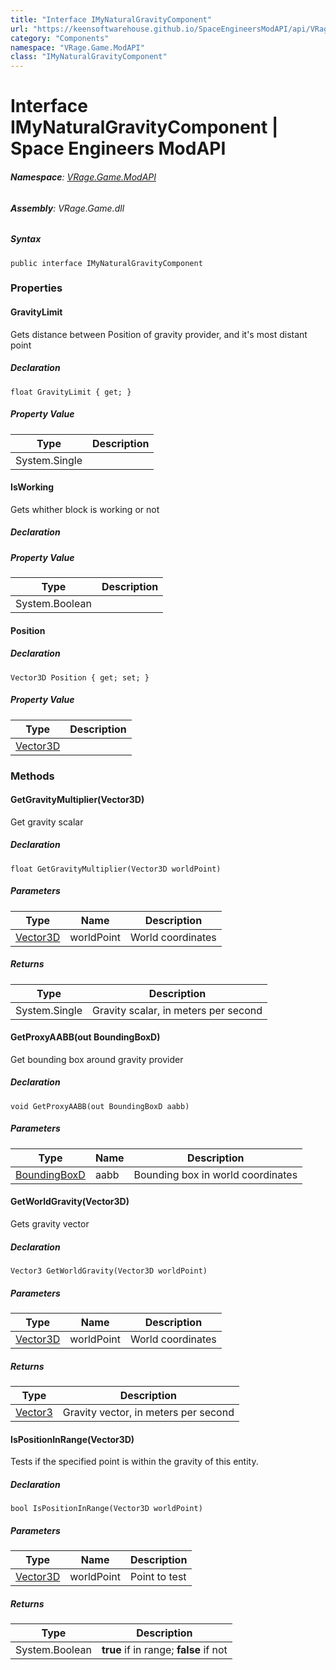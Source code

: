 ```yaml
---
title: "Interface IMyNaturalGravityComponent"
url: "https://keensoftwarehouse.github.io/SpaceEngineersModAPI/api/VRage.Game.ModAPI.IMyNaturalGravityComponent.html"
category: "Components"
namespace: "VRage.Game.ModAPI"
class: "IMyNaturalGravityComponent"
---
```


# Interface IMyNaturalGravityComponent | Space Engineers ModAPI

###### **Namespace**: [VRage.Game.ModAPI](https://keensoftwarehouse.github.io/SpaceEngineersModAPI/api/VRage.Game.ModAPI.html)

###### **Assembly**: VRage.Game.dll

##### Syntax

```
public interface IMyNaturalGravityComponent
```

### Properties

#### GravityLimit

Gets distance between Position of gravity provider, and it's most distant point

##### Declaration

```
float GravityLimit { get; }
```

##### Property Value

| Type | Description |
| --- | --- |
| System.Single |     |

#### IsWorking

Gets whither block is working or not

##### Declaration

##### Property Value

| Type | Description |
| --- | --- |
| System.Boolean |     |

#### Position

##### Declaration

```
Vector3D Position { get; set; }
```

##### Property Value

| Type | Description |
| --- | --- |
| [Vector3D](https://keensoftwarehouse.github.io/SpaceEngineersModAPI/api/VRageMath.Vector3D.html) |     |

### Methods

#### GetGravityMultiplier(Vector3D)

Get gravity scalar

##### Declaration

```
float GetGravityMultiplier(Vector3D worldPoint)
```

##### Parameters

| Type | Name | Description |
| --- | --- | --- |
| [Vector3D](https://keensoftwarehouse.github.io/SpaceEngineersModAPI/api/VRageMath.Vector3D.html) | worldPoint | World coordinates |

##### Returns

| Type | Description |
| --- | --- |
| System.Single | Gravity scalar, in meters per second |

#### GetProxyAABB(out BoundingBoxD)

Get bounding box around gravity provider

##### Declaration

```
void GetProxyAABB(out BoundingBoxD aabb)
```

##### Parameters

| Type | Name | Description |
| --- | --- | --- |
| [BoundingBoxD](https://keensoftwarehouse.github.io/SpaceEngineersModAPI/api/VRageMath.BoundingBoxD.html) | aabb | Bounding box in world coordinates |

#### GetWorldGravity(Vector3D)

Gets gravity vector

##### Declaration

```
Vector3 GetWorldGravity(Vector3D worldPoint)
```

##### Parameters

| Type | Name | Description |
| --- | --- | --- |
| [Vector3D](https://keensoftwarehouse.github.io/SpaceEngineersModAPI/api/VRageMath.Vector3D.html) | worldPoint | World coordinates |

##### Returns

| Type | Description |
| --- | --- |
| [Vector3](https://keensoftwarehouse.github.io/SpaceEngineersModAPI/api/VRageMath.Vector3.html) | Gravity vector, in meters per second |

#### IsPositionInRange(Vector3D)

Tests if the specified point is within the gravity of this entity.

##### Declaration

```
bool IsPositionInRange(Vector3D worldPoint)
```

##### Parameters

| Type | Name | Description |
| --- | --- | --- |
| [Vector3D](https://keensoftwarehouse.github.io/SpaceEngineersModAPI/api/VRageMath.Vector3D.html) | worldPoint | Point to test |

##### Returns

| Type | Description |
| --- | --- |
| System.Boolean | **true** if in range; **false** if not |